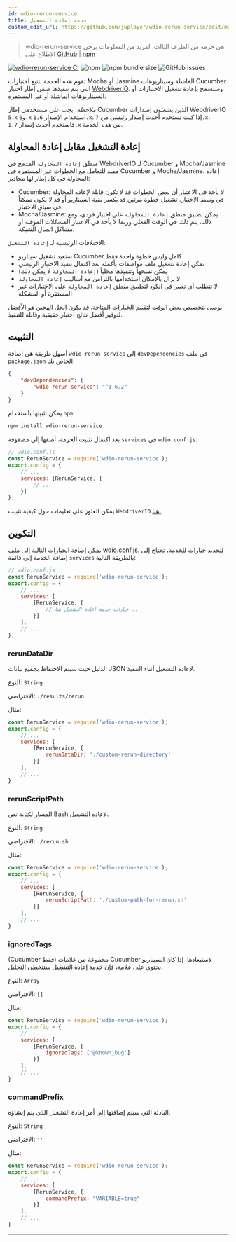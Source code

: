 ```yaml
---
id: wdio-rerun-service
title: خدمة إعادة التشغيل
custom_edit_url: https://github.com/jwplayer/wdio-rerun-service/edit/master/README.md
---
```



> wdio-rerun-service هي حزمة من الطرف الثالث، لمزيد من المعلومات يرجى الاطلاع على [GitHub](https://github.com/jwplayer/wdio-rerun-service) | [npm](https://www.npmjs.com/package/wdio-rerun-service)

[![wdio-rerun-service CI](https://github.com/webdriverio-community/wdio-rerun-service/actions/workflows/node.js.yml/badge.svg)](https://github.com/webdriverio-community/wdio-rerun-service/actions/workflows/node.js.yml)
![npm](https://img.shields.io/npm/dm/wdio-rerun-service)
![npm bundle size](https://img.shields.io/bundlephobia/min/wdio-rerun-service)
![GitHub issues](https://img.shields.io/github/issues/webdriverio-community/wdio-rerun-service)

تقوم هذه الخدمة بتتبع اختبارات Mocha أو Jasmine الفاشلة وسيناريوهات Cucumber التي يتم تنفيذها ضمن إطار اختبار [WebdriverIO](https://webdriver.io). وستسمح بإعادة تشغيل الاختبارات أو السيناريوهات الفاشلة أو غير المستقرة.

_ملاحظة_: يجب على مستخدمي إطار Cucumber الذين يشغلون إصدارات WebdriverIO `5.x` و`6.x` استخدام الإصدار `1.6.x`. إذا كنت تستخدم أحدث إصدار رئيسي من `7.x`، فاستخدم أحدث إصدار `1.7.x` من هذه الخدمة.

## إعادة التشغيل مقابل إعادة المحاولة

منطق `إعادة المحاولة` المدمج في WebdriverIO لـ Cucumber و Mocha/Jasmine مفيد للتعامل مع الخطوات غير المستقرة في Cucumber و Mocha/Jasmine. إعادة المحاولة في كل إطار لها محاذير:
* Cucumber: لا يأخذ في الاعتبار أن بعض الخطوات قد لا تكون قابلة لإعادة المحاولة في وسط الاختبار. تشغيل خطوة مرتين قد يكسر بقية السيناريو أو قد لا يكون ممكناً في سياق الاختبار.
* Mocha/Jasmine: يمكن تطبيق منطق `إعادة المحاولة` على اختبار فردي، ومع ذلك، يتم ذلك في الوقت الفعلي وربما لا يأخذ في الاعتبار المشكلات المؤقتة أو مشاكل اتصال الشبكة.

الاختلافات الرئيسية لـ `إعادة التشغيل`:
* ستعيد تشغيل سيناريو Cucumber كامل وليس خطوة واحدة فقط
* تمكن إعادة تشغيل ملف مواصفات بأكمله بعد اكتمال تنفيذ الاختبار الرئيسي
* يمكن نسخها وتنفيذها محلياً (`إعادة المحاولة` لا يمكن ذلك)
* لا يزال بالإمكان استخدامها بالتزامن مع أساليب `إعادة المحاولة`
* لا تتطلب أي تغيير في الكود لتطبيق منطق `إعادة المحاولة` على الاختبارات غير المستقرة أو المشكلة

يوصى بتخصيص بعض الوقت لتقييم الخيارات المتاحة. قد يكون الحل الهجين هو الأفضل لتوفير أفضل نتائج اختبار حقيقية وقابلة للتنفيذ.

## التثبيت

أسهل طريقة هي إضافة `wdio-rerun-service` إلى `devDependencies` في ملف `package.json` الخاص بك.

```json
{
    "devDependencies": {
        "wdio-rerun-service": "^1.6.2"
    }
}
```

يمكن تثبيتها باستخدام `npm`:

```bash
npm install wdio-rerun-service
```

بعد اكتمال تثبيت الحزمة، أضفها إلى مصفوفة `services` في `wdio.conf.js`:

```js
// wdio.conf.js
const RerunService = require('wdio-rerun-service');
export.config = {
    // ...
    services: [RerunService, {
        // ...
    }]
};
```

يمكن العثور على تعليمات حول كيفية تثبيت `WebdriverIO` [هنا.](https://webdriver.io/docs/gettingstarted.html)

## التكوين

يمكن إضافة الخيارات التالية إلى ملف wdio.conf.js. لتحديد خيارات للخدمة، تحتاج إلى إضافة الخدمة إلى قائمة `services` بالطريقة التالية:

```js
// wdio.conf.js
const RerunService = require('wdio-rerun-service');
export.config = {
    // ...
    services: [
        [RerunService, {
            // خيارات خدمة إعادة التشغيل هنا...
        }]
    ],
    // ...
};
```

### rerunDataDir
الدليل حيث سيتم الاحتفاظ بجميع بيانات JSON لإعادة التشغيل أثناء التنفيذ.

النوع: `String`

الافتراضي: `./results/rerun`

مثال:
```js
const RerunService = require('wdio-rerun-service');
export.config = {
    // ...
    services: [
        [RerunService, {
            rerunDataDir: './custom-rerun-directory'
        }]
    ],
    // ...
}
```

### rerunScriptPath
المسار لكتابة نص Bash لإعادة التشغيل.

النوع: `String`

الافتراضي: `./rerun.sh`

مثال:
```js
const RerunService = require('wdio-rerun-service');
export.config = {
    // ...
    services: [
        [RerunService, {
            rerunScriptPath: './custom-path-for-rerun.sh'
        }]
    ],
    // ...
}
```

### ignoredTags
(Cucumber فقط) مجموعة من علامات Cucumber لاستبعادها. إذا كان السيناريو يحتوي على علامة، فإن خدمة إعادة التشغيل ستتخطى التحليل.

النوع: `Array`

الافتراضي: `[]`

مثال:
```js
const RerunService = require('wdio-rerun-service');
export.config = {
    // ...
    services: [
        [RerunService, {
            ignoredTags: ['@known_bug']
        }]
    ],
    // ...
}
```

### commandPrefix
البادئة التي سيتم إضافتها إلى أمر إعادة التشغيل الذي يتم إنشاؤه.

النوع: `String`

الافتراضي: `''`

مثال:
```js
const RerunService = require('wdio-rerun-service');
export.config = {
    // ...
    services: [
        [RerunService, {
            commandPrefix: "VARIABLE=true"
        }]
    ],
    // ...
}
```
----
